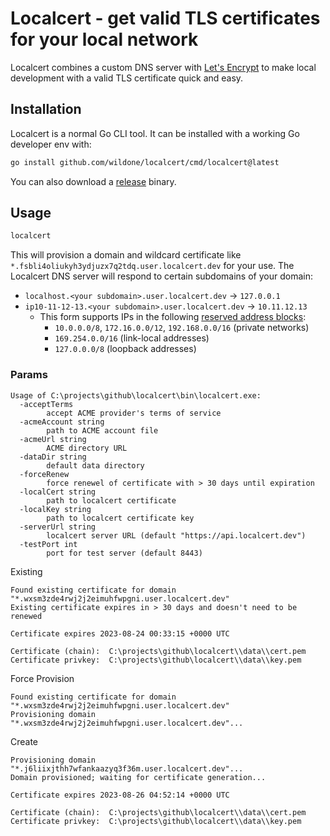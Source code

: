 # Localcert - get valid TLS certificates for your local network

Localcert combines a custom DNS server with [Let's Encrypt](https://letsencrypt.org)
to make local development with a valid TLS certificate quick and easy.

## Installation

Localcert is a normal Go CLI tool. It can be installed with a working Go developer env with:

```sh
go install github.com/wildone/localcert/cmd/localcert@latest
```

You can also download a [release](https://github.com/wildone/localcert/releases) binary.

## Usage

```sh
localcert
```

This will provision a domain and wildcard certificate like `*.fsbli4oliukyh3ydjuzx7q2tdq.user.localcert.dev`
for your use. The Localcert DNS server will respond to certain subdomains of your domain:

* `localhost.<your subdomain>.user.localcert.dev` -> `127.0.0.1`
* `ip10-11-12-13.<your subdomain>.user.localcert.dev` -> `10.11.12.13`
  * This form supports IPs in the following [reserved address blocks](https://en.wikipedia.org/wiki/Reserved_IP_addresses#IPv4):
    * `10.0.0.0/8`, `172.16.0.0/12`, `192.168.0.0/16` (private networks)
    * `169.254.0.0/16` (link-local addresses)
    * `127.0.0.0/8` (loopback addresses)

### Params

```
Usage of C:\projects\github\localcert\bin\localcert.exe:
  -acceptTerms
        accept ACME provider's terms of service
  -acmeAccount string
        path to ACME account file
  -acmeUrl string
        ACME directory URL
  -dataDir string
        default data directory
  -forceRenew
        force renewel of certificate with > 30 days until expiration
  -localCert string
        path to localcert certificate
  -localKey string
        path to localcert certificate key
  -serverUrl string
        localcert server URL (default "https://api.localcert.dev")
  -testPort int
        port for test server (default 8443)
```

Existing

```
Found existing certificate for domain "*.wxsm3zde4rwj2j2eimuhfwpgni.user.localcert.dev"
Existing certificate expires in > 30 days and doesn't need to be renewed

Certificate expires 2023-08-24 00:33:15 +0000 UTC

Certificate (chain):  C:\projects\github\localcert\\data\\cert.pem
Certificate privkey:  C:\projects\github\localcert\\data\\key.pem
```

Force Provision

```
Found existing certificate for domain "*.wxsm3zde4rwj2j2eimuhfwpgni.user.localcert.dev"
Provisioning domain "*.wxsm3zde4rwj2j2eimuhfwpgni.user.localcert.dev"...
```

Create 

```
Provisioning domain "*.j6liixjthh7wfankaazyq3f36m.user.localcert.dev"...
Domain provisioned; waiting for certificate generation...

Certificate expires 2023-08-26 04:52:14 +0000 UTC

Certificate (chain):  C:\projects\github\localcert\\data\\cert.pem
Certificate privkey:  C:\projects\github\localcert\\data\\key.pem
```
